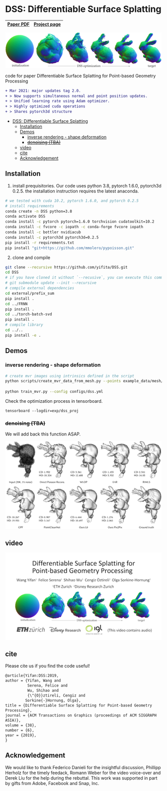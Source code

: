 # DSS: Differentiable Surface Splatting

| [Paper PDF](https://igl.ethz.ch/projects/differentiable-surface-splatting/DSS-2019-SA-Yifan-etal.pdf) | [Project page](https://igl.ethz.ch/projects/differentiable-surface-splatting/) |
| ----------------------------------------------------------------------------------------------------- | ------------------------------------------------------------------------------ |

![bunny](images/teaser.png)

code for paper Differentiable Surface Splatting for Point-based Geometry Processing

```diff
+ Mar 2021: major updates tag 2.0.
+ > Now supports simultaneous normal and point position updates.
+ > Unified learning rate using Adam optimizer.
+ > Highly optimized cuda operations
+ > Shares pytorch3d structure
```

- [DSS: Differentiable Surface Splatting](#dss-differentiable-surface-splatting)
  - [Installation](#installation)
  - [Demos](#demos)
    - [inverse rendering - shape deformation](#inverse-rendering---shape-deformation)
    - [~~denoising (TBA)~~](#denoising-tba)
  - [video](#video)
  - [cite](#cite)
  - [Acknowledgement](#acknowledgement)

## Installation

1. install prequisitories. Our code uses python 3.8, pytorch 1.6.0, pytorch3d 0.2.5. the installation instruction requires the latest anaconda.

```bash
# we tested with cuda 10.2, pytorch 1.6.0, and pytorch 0.2.5
# install requirements
conda create -n DSS python=3.8
conda activate DSS
conda install -c pytorch pytorch=1.6.0 torchvision cudatoolkit=10.2
conda install -c fvcore -c iopath -c conda-forge fvcore iopath
conda install -c bottler nvidiacub
conda install -c pytorch3d pytorch3d=0.2.5
pip install -r requirements.txt
pip install "git+https://github.com/mmolero/pypoisson.git"
```

2. clone and compile

```bash
git clone --recursive https://github.com/yifita/DSS.git
cd DSS
# if you have cloned it without `--recusive`, you can execute this command under DSS/
# git submodule update --init --recursive
# compile external dependencies
cd external/prefix_sum
pip install .
cd ../FRNN
pip install .
cd ../torch-batch-svd
pip install .
# compile library
cd ../..
pip install -e .
```

## Demos

### inverse rendering - shape deformation

```bash
# create mvr images using intrinsics defined in the script
python scripts/create_mvr_data_from_mesh.py --points example_data/mesh/yoga6.ply --output example_data/images --num_cameras 128 --image-size 512 --tri_color_light --point_lights --has_specular

python train_mvr.py --config configs/dss.yml
```

Check the optimization process in tensorboard.

```
tensorboard --logdir=exp/dss_proj
```

### ~~denoising (TBA)~~

We will add back this function ASAP.

![denoise_1noise](images/armadillo_2_all.png)

## video

[![accompanying video](images/video-thumb.png)](https://youtu.be/MIu59GiJZ2s "Accompanying video")

<!-- [Accompanying video](https://youtu.be/Q8iTkmIky0o) -->

## cite

Please cite us if you find the code useful!

```
@article{Yifan:DSS:2019,
author = {Yifan, Wang and
          Serena, Felice and
          Wu, Shihao and
          {\"{O}}ztireli, Cengiz and
         Sorkine{-}Hornung, Olga},
title = {Differentiable Surface Splatting for Point-based Geometry Processing},
journal = {ACM Transactions on Graphics (proceedings of ACM SIGGRAPH ASIA)},
volume = {38},
number = {6},
year = {2019},
}
```

## Acknowledgement

We would like to thank Federico Danieli for the insightful discussion, Phillipp Herholz for the timely feedack, Romann Weber for the video voice-over and Derek Liu for the help during the rebuttal.
This work was supported in part by gifts from Adobe, Facebook and Snap, Inc.
